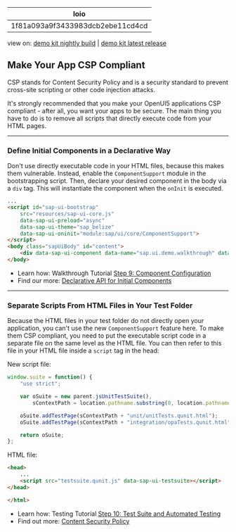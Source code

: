 <!-- loio1f81a093a9f3433983dcb2ebe11cd4cd -->

| loio |
| -----|
| 1f81a093a9f3433983dcb2ebe11cd4cd |

<div id="loio">

view on: [demo kit nightly build](https://openui5nightly.hana.ondemand.com/#/topic/1f81a093a9f3433983dcb2ebe11cd4cd) | [demo kit latest release](https://openui5.hana.ondemand.com/#/topic/1f81a093a9f3433983dcb2ebe11cd4cd)</div>

## Make Your App CSP Compliant

CSP stands for Content Security Policy and is a security standard to prevent cross-site scripting or other code injection attacks.

It's strongly recommended that you make your OpenUI5 applications CSP compliant - after all, you want your apps to be secure. The main thing you have to do is to remove all scripts that directly execute code from your HTML pages.

***

<a name="loio1f81a093a9f3433983dcb2ebe11cd4cd__section_wkh_b2v_zfb"/>

### Define Initial Components in a Declarative Way

Don't use directly executable code in your HTML files, because this makes them vulnerable. Instead, enable the `ComponentSupport` module in the bootstrapping script. Then, declare your desired component in the body via a `div` tag. This will instantiate the component when the `onInit` is executed.

``` html
...
<script id="sap-ui-bootstrap"
	src="resources/sap-ui-core.js"
	data-sap-ui-preload="async"
	data-sap-ui-theme="sap_belize"
	data-sap-ui-oninit="module:sap/ui/core/ComponentSupport">
</script>
<body class="sapUiBody" id="content">
	<div data-sap-ui-component data-name="sap.ui.demo.walkthrough" data-id="container" data-settings='{"id" : "walkthrough"}'></div>
</body>
```

-   Learn how: Walkthrough Tutorial [Step 9: Component Configuration](Step_9_Component_Configuration_4cfa608.md)
-   Find our more: [Declarative API for Initial Components](Declarative_API_for_Initial_Components_82a0fce.md)

***

<a name="loio1f81a093a9f3433983dcb2ebe11cd4cd__section_kgn_521_1gb"/>

### Separate Scripts From HTML Files in Your Test Folder

Because the HTML files in your test folder do not directly open your application, you can't use the new `ComponentSupport` feature here. To make them CSP compliant, you need to put the executable script code in a separate file on the same level as the HTML file. You can then refer to this file in your HTML file inside a `script` tag in the head:

New script file:

``` js
window.suite = function() {
	"use strict";

	var oSuite = new parent.jsUnitTestSuite(),
		sContextPath = location.pathname.substring(0, location.pathname.lastIndexOf("/") + 1);

	oSuite.addTestPage(sContextPath + "unit/unitTests.qunit.html");
	oSuite.addTestPage(sContextPath + "integration/opaTests.qunit.html");

	return oSuite;
};

```

HTML file:

``` html
<head>
	...
	<script src="testsuite.qunit.js" data-sap-ui-testsuite></script>
</head>

</html>

```

-   Learn how: Testing Tutorial [Step 10: Test Suite and Automated Testing](Step_10_Test_Suite_and_Automated_Testing_07c97a2.md)
-   Find out more: [Content Security Policy](Content_Security_Policy_fe1a6db.md)

